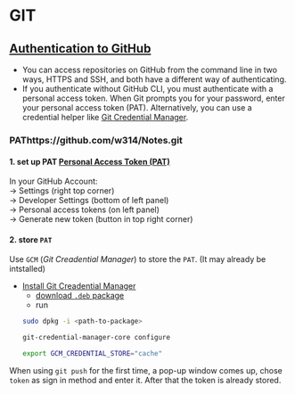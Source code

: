 # GIT

## [Authentication to GitHub](https://docs.github.com/en/authentication/keeping-your-account-and-data-secure/about-authentication-to-github)

- You can access repositories on GitHub from the command line in two ways, HTTPS and SSH, and both have a different way of authenticating. 
- If you authenticate without GitHub CLI, you must authenticate with a personal access token. When Git prompts you for your password, enter your personal access token (PAT). Alternatively, you can use a credential helper like [Git Credential Manager](https://github.com/GitCredentialManager/git-credential-manager/blob/main/README.md).

### PAThttps://github.com/w314/Notes.git

#### 1. set up PAT [Personal Access Token (PAT)](https://docs.github.com/en/authentication/keeping-your-account-and-data-secure/creating-a-personal-access-token)
In your GitHub Account: <br>-> 
 Settings (right top corner) <br>-> Developer Settings (bottom of left panel) <br>-> Personal access tokens (on left panel) <br>-> Generate new token (button in top right corner)  
#### 2. store `PAT`
Use `GCM` (*Git Creadential Manager*) to store the `PAT`. (It may already be intstalled)
- [Install Git Creadential 
Manager](https://github.com/GitCredentialManager/git-credential-manager#linux-install-instructions)
    - [download `.deb` package](https://github.com/GitCredentialManager/git-credential-manager/releases/tag/v2.0.785)
    - run
    ```bash
    sudo dpkg -i <path-to-package>
    ```
    ```bash
    git-credential-manager-core configure
    ```
    ```bash
    export GCM_CREDENTIAL_STORE="cache"
    ```

When using `git push` for the first time, a pop-up window comes up, chose `token` as sign in method and enter it. After that the token is already stored.
